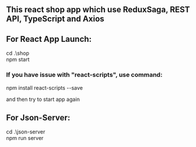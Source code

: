 ## This react shop app which use ReduxSaga, REST API, TypeScript and Axios

## For React App Launch:
cd .\shop\
npm start

### If you have issue with "react-scripts", use command:
npm install react-scripts --save

and then try to start app again

## For Json-Server:
cd .\json-server\
npm run server
